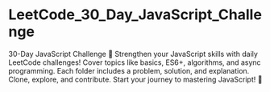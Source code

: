 # LeetCode_30_Day_JavaScript_Challenge
30-Day JavaScript Challenge 🎯 Strengthen your JavaScript skills with daily LeetCode challenges! Cover topics like basics, ES6+, algorithms, and async programming. Each folder includes a problem, solution, and explanation. Clone, explore, and contribute. Start your journey to mastering JavaScript! 🚀
